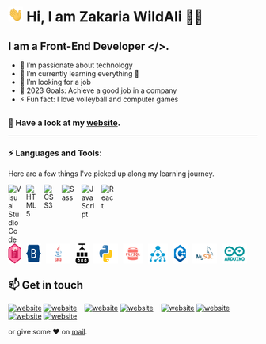 
# <img src="https://raw.githubusercontent.com/ABSphreak/ABSphreak/master/gifs/Hi.gif" height="30px" width="30px"> Hi, I am Zakaria WildAli 👨‍💻

## I am a Front-End Developer </>.

- 👀 I’m passionate about technology
- 🌱 I’m currently learning everything 🤣
- 👯 I’m looking for a job
- 🥅 2023 Goals: Achieve a good job in a company
- ⚡ Fun fact: I love volleyball and computer games


### 🔭 Have a look at my [website](https://zakaria-ali.github.io/react-portfolio/).

---


### ⚡ Languages and Tools:
Here are a few things I've picked up along my learning journey.

<div style="display: flex;">
<img  alt="Visual Studio Code" width="26px" src="https://cdn.jsdelivr.net/gh/devicons/devicon/icons/vscode/vscode-original.svg" style="padding-right:10px;" />
<img  alt="HTML5" width="26px" src="https://cdn.jsdelivr.net/gh/devicons/devicon/icons/html5/html5-original.svg" style="padding-right:10px;" />
<img  alt="CSS3" width="26px" src="https://cdn.jsdelivr.net/gh/devicons/devicon/icons/css3/css3-original.svg" style="padding-right:10px;" />
<img  alt="Sass"  width="30px" src="https://cdn.jsdelivr.net/gh/devicons/devicon/icons/sass/sass-original.svg" style="padding-right:10px;"/>
<img  alt="JavaScript" width="30px" src="https://cdn.jsdelivr.net/gh/devicons/devicon/icons/javascript/javascript-original.svg" style="padding-right:10px;"/>
<img  alt="React" width="26px" src="https://cdn.jsdelivr.net/gh/devicons/devicon/icons/react/react-original.svg" style="padding-right:10px;"/>
</div>
<div style="display: flex;">
<img src="./unittesting.png" alt="unittesting" width="26px" style="margin-right:10px;"/>
<img src="./bootstrap.png" alt="bootstrap"  width="30px" style="margin-right:10px;"/>
<img src="./java.png" alt="java"  width="50px" style="margin-right:10px;"/>
<img src="./assembly.png" alt="assembly" width="26px" style="margin-right:10px;"/>
<img src="./python.png" alt="python"  width="50px" style="margin-right:10px;"/>
<img src="./pl-sql.png" alt="pl-sql"  width="40px" style="margin-right:10px;"/>
<img src="./datas.png" alt="data structure"height="40px" width="40px" style="margin-right:10px;"/>
<img src="./cpp.png" alt="cpp"  width="30px" style="padding-right:10px;"/>
<img src="./mysql.png" alt="mysql"  width="50px" style="margin-right:10px;"/>
<img src="./ard.png" alt="arduino" width="50px" style="margin-right:10px;"/>
</div>

## 📫 Get in touch

[![website](./img/globe-light.svg)](https://zakaria-ali.github.io/react-portfolio/#gh-light-mode-only)
[![website](./img/globe-dark.svg)](https://zakaria-ali.github.io/react-portfolio/#gh-dark-mode-only)
&nbsp;&nbsp;
[![website](./img/linkedin-light.svg)](www.linkedin.com/in/zakaria-wildali-b6798325a/#gh-light-mode-only)
[![website](./img/linkedin-dark.svg)](www.linkedin.com/in/zakaria-wildali-b6798325a/#gh-dark-mode-only)
&nbsp;&nbsp;
[![website](./img/instagram-light.svg)](www.instagram.com/zakaria_wildali/#gh-light-mode-only)
[![website](./img/instagram-dark.svg)](www.instagram.com/zakaria_wildali/#gh-dark-mode-only)
&nbsp;&nbsp;
[![website](./img/facebook-light.svg)](www.facebook.com/zakarya.wildali.7#gh-light-mode-only)
[![website](./img/facebook-dark.svg)](www.facebook.com/zakarya.wildali.7#gh-dark-mode-only)


or give some ♥ on [mail](mailto:zakaria.wildali.7@gmail.com).


